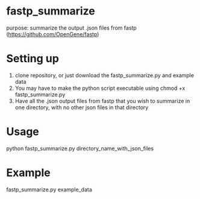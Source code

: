 # fastp_summarize
purpose: summarize the output .json files from fastp (https://github.com/OpenGene/fastp)

# Setting up
 1. clone repository, or just download the fastp_summarize.py and example data
 2. You may have to make the python script executable using chmod +x fastp_summarize.py
 3. Have all the .json output files from fastp that you wish to summarize in one directory, with no other json files 
in that directory

# Usage 
 python fastp_summarize.py directory_name_with_json_files 

# Example
 fastp_summarize.py example_data
